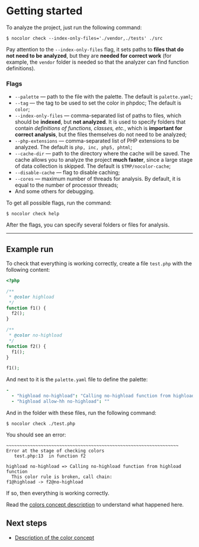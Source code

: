 # Getting started

To analyze the project, just run the following command:

```
$ nocolor check --index-only-files='./vendor,./tests' ./src
```

Pay attention to the `--index-only-files` flag, it sets paths to **files that do not need to be analyzed**, but they are **needed for correct work** (for example, the `vendor` folder is needed so that the analyzer can find function definitions).

### Flags

- `--palette` — path to the file with the palette. The default is `palette.yaml`;
- `--tag` — the tag to be used to set the color in phpdoc; The default is `color`;
- `--index-only-files` — comma-separated list of paths to files, which should be **indexed**, but **not analyzed**. It is used to specify folders that contain *definitions of functions, classes, etc.*, which is **important for correct analysis**, but the files themselves do not need to be analyzed;
- `--php-extensions` — comma-separated list of PHP extensions to be analyzed. The default is `php, inc, php5, phtml`;
- `--cache-dir` — path to the directory where the cache will be saved. The cache allows you to analyze the project **much faster**, since a large stage of data collection is skipped. The default is `$TMP/nocolor-cache`;
- `--disable-cache` — flag to disable caching;
- `--cores` — maximum number of threads for analysis. By default, it is equal to the number of processor threads;
- And some others for debugging.

To get all possible flags, run the command:

```
$ nocolor check help
```

After the flags, you can specify several folders or files for analysis.

---

## Example run

To check that everything is working correctly, create a file `test.php` with the following content:

```php
<?php

/** 
 * @color highload
 */
function f1() {
  f2();
}

/** 
 * @color no-highload
 */
function f2() {
  f1();
}

f1();
```

And next to it is the `palette.yaml` file to define the palette:

```yaml
-
  - "highload no-highload": "Calling no-highload function from highload function"
  - "highload allow-hh no-highload": ""
```

And in the folder with these files, run the following command:

```
$ nocolor check ./test.php
```

You should see an error:

```
~~~~~~~~~~~~~~~~~~~~~~~~~~~~~~~~~~~~~~~~~~~~~~~~~~~~~~~~~~~~~~~~~
Error at the stage of checking colors
   test.php:13  in function f2

highload no-highload => Calling no-highload function from highload function
  This color rule is broken, call chain:
f1@highload -> f2@no-highload
```

If so, then everything is working correctly.

Read the [colors concept description](https://github.com/vkcom/nocolor/blob/master/docs/concept_of_colors.md) to understand what happened here.

## Next steps

- [Description of the color concept](https://github.com/vkcom/nocolor/blob/master/docs/concept_of_colors.md)


